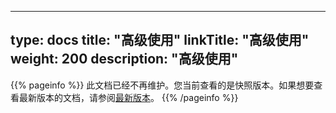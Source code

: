 
---
type: docs
title: "高级使用"
linkTitle: "高级使用"
weight: 200
description: "高级使用"
---

{{% pageinfo %}} 此文档已经不再维护。您当前查看的是快照版本。如果想要查看最新版本的文档，请参阅[最新版本](../../../../../docs3-v2/golang-sdk/samples/)。
{{% /pageinfo %}}
